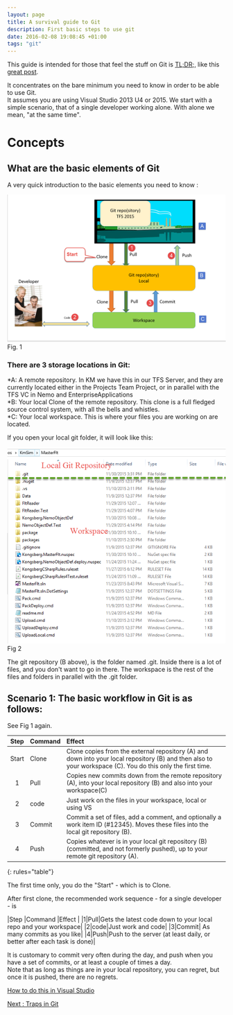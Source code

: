 ```yaml
---
layout: page
title: A survival guide to Git
description: First basic steps to use git
date: 2016-02-08 19:08:45 +01:00
tags: "git"
---
```


This guide is intended for those that feel the stuff on Git is [TL;DR](https://en.wikipedia.org/wiki/Wikipedia:Too_long;_didn%27t_read);, like this [great post](http://think-like-a-git.net/).    

It concentrates on the bare minimum you need to know in order to be able to use Git.  
It assumes you are using Visual Studio 2013 U4 or 2015. 
We start with a simple scenario, that of a single developer working alone.  With alone we mean, "at the same time".  

# Concepts   

## What are the basic elements of Git
   
A very quick introduction to the basic elements you need to know :    

![ASurvivalGuideToGit1](../ASurvivalGuideToGit_images/ASurvivalGuideToGit1.png)
Fig. 1   

### There are 3 storage locations in Git:   

*A:  A remote repository.  In KM we have this in our TFS Server, and they are currently located either in the Projects Team Project, or in parallel with the TFS VC in Nemo and EnterpriseApplications     
*B:  Your local Clone of the remote repository.  This clone is a full fledged source control system, with all the bells and whistles.    
*C: Your local workspace.  This is where your files you are working on are located.    

If you open your local git folder, it will look like this:   

![ASurvivalGuideToGit2](../ASurvivalGuideToGit_images/ASurvivalGuideToGit2.png)
Fig 2   

The git repository (B above), is the folder named .git.  Inside there is a lot of files, and you don't want to go in there.
The workspace is the rest of the files and folders in parallel with the .git folder.

## Scenario 1:  The basic workflow in Git is as follows:
See Fig 1 again.  


| Step   | Command   | Effect    |   
|:------:|:----------|:----------|
| Start  | Clone     | Clone copies from the external repository (A) and down into your local repository (B) and then also to your workspace (C). You do this only the first time.|
| 1      | Pull      | Copies new commits down from the remote repository (A), into your local repository (B) and also into your workspace(C)|
| 2      |  code     | Just work on the files in your workspace, local or using VS|
| 3      | Commit    |	Commit a set of files, add a comment, and optionally a work item ID (#12345). Moves these files into the local git repository (B).|
| 4      | Push      | Copies whatever is in your local git repository (B) (committed, and not formerly pushed), up to your remote git repository (A).|
{: rules="table"}

The first time only, you do the "Start" - which is to Clone. 

After first clone, the recommended work sequence - for a single developer - is

|Step   |Command   |Effect   |
|1|Pull|Gets the latest code down to your local repo and your workspace|
|2|code|Just work and code|
|3|Commit|	As many commits as you like|
|4|Push|Push to the server (at least daily, or better after each task is done)|

It is customary to commit very often during the day, and push when you have a set of commits, or at least a couple of times a day.  
Note that as long as things are in your local repository, you can regret, but once it is pushed, there are no regrets.

[How to do this in Visual Studio](../GitScenario1InVS)




[Next :  Traps in Git](../TrapsInGit)